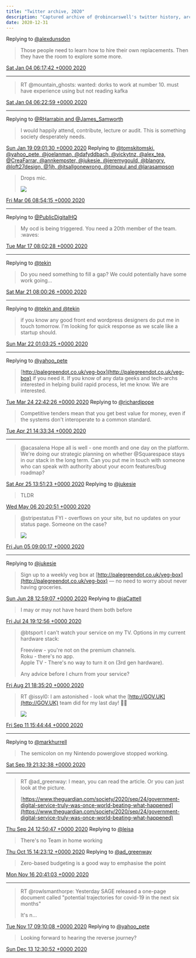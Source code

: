 ```yaml
---
title: "Twitter archive, 2020"
description: "Captured archive of @robincarswell's twitter history, archived for posterity"
date: 2020-12-31
---
```

Replying to [@alexdunsdon](https://twitter.com/alexdunsdon/status/1212638859995078656)

> Those people need to learn how to hire their own replacements. Then they have the room to explore some more.

[Sat Jan 04 06:17:42 +0000 2020](https://twitter.com/robincarswell/status/1213343730339647488)

----

> RT @mountain_ghosts: wanted: dorks to work at number 10. must have experience using but not reading kafka

[Sat Jan 04 06:22:59 +0000 2020](https://twitter.com/robincarswell/status/1213345059728478209)

----

Replying to [@RHarrabin and @James_Samworth](https://twitter.com/RHarrabin/status/1218566460580253696)

> I would happily attend, contribute, lecture or audit. This is something society desperately needs.

[Sun Jan 19 09:01:30 +0000 2020](https://twitter.com/robincarswell/status/1218820768437542912)
Replying to [@tomskitomski, @yahoo_pete, @joelanman, @dafyddbach, @vickytnz, @alex_tea, @CreaFarrar, @annkempster, @jukesie, @jeremygould, @blangry, @loft27design, @1jh, @itsallgonewrong, @timpaul and @larasampson](https://twitter.com/tomskitomski/status/1235669337798778880)

> Drops mic. 
> 
> ![](../../media/1235851173594157056-ESagFtrUMAArs75.jpg)

[Fri Mar 06 08:54:15 +0000 2020](https://twitter.com/robincarswell/status/1235851173594157056)

----

Replying to [@PublicDigitalHQ](https://twitter.com/PublicDigitalHQ/status/1239578438362632192)

> My ocd is being triggered. You need a 20th member of the team. :waves:

[Tue Mar 17 08:02:28 +0000 2020](https://twitter.com/robincarswell/status/1239824410435076096)

----

Replying to [@tekin](https://twitter.com/tekin/status/1241079915216330759)

> Do you need something to fill a gap? We could potentially have some work going...

[Sat Mar 21 08:00:26 +0000 2020](https://twitter.com/robincarswell/status/1241273450485952512)

----

Replying to [@tekin and @tekin](https://twitter.com/robincarswell/status/1241420717217976323)

> if you know any good front end wordpress designers do put me in touch tomorrow. I'm looking for quick response as we scale like a startup should.

[Sun Mar 22 01:03:25 +0000 2020](https://twitter.com/robincarswell/status/1241530891391860737)

----

Replying to [@yahoo_pete](https://twitter.com/yahoo_pete/status/1242560904580956166)

> [http://palegreendot.co.uk/veg-box](http://palegreendot.co.uk/veg-box) if you need it. If you know of any data geeks and tech-archs interested in helping build rapid process, let me know. We are interested.

[Tue Mar 24 22:42:26 +0000 2020](https://twitter.com/robincarswell/status/1242582573525729280)
Replying to [@richardjpope](https://twitter.com/@richardjpope/status/1252496687228207104)

> Competitive tenders mean that you get best value for money, even if the systems don't interoperate to a common standard.

[Tue Apr 21 14:33:34 +0000 2020](https://twitter.com/robincarswell/status/1252606405506404359)

----

> @acasalena Hope all is well - one month and one day on the platform. We're doing our strategic planning on whether @Squarespace stays in our stack in the long term. Can you put me in touch with someone who can speak with authority about your ecom features/bug roadmap?

[Sat Apr 25 13:51:23 +0000 2020](https://twitter.com/robincarswell/status/1254045342003335169)
Replying to [@jukesie](https://twitter.com/@jukesie/status/1258022209018310658)

> TLDR

[Wed May 06 20:20:51 +0000 2020](https://twitter.com/robincarswell/status/1258129622115516418)
> @stripestatus FYI - overflows on your site, but no updates on your status page. Someone on the case? 
> 
> ![](../../media/1268829988276580354-EZvKJTrXgAEoFWA.jpg)

[Fri Jun 05 09:00:17 +0000 2020](https://twitter.com/robincarswell/status/1268829988276580354)

----

Replying to [@jukesie](https://twitter.com/@jukesie/status/1277214570264870912)

> Sign up to a weekly veg box at [http://palegreendot.co.uk/veg-box](http://palegreendot.co.uk/veg-box) — no need to worry about never having groceries.

[Sun Jun 28 12:59:07 +0000 2020](https://twitter.com/robincarswell/status/1277225013951807488)
Replying to [@jaCattell](https://twitter.com/jaCattell/status/1286733042279735299)

> I may or may not have heard them both before

[Fri Jul 24 19:12:56 +0000 2020](https://twitter.com/robincarswell/status/1286741172774408193)
> @btsport I can't watch your service on my TV. Options in my current hardware stack:  
>   
> Freeview - you're not on the premium channels.  
> Roku - there's no app.  
> Apple TV - There's no way to turn it on (3rd gen hardware).  
>   
> Any advice before I churn from your service?

[Fri Aug 21 18:35:20 +0000 2020](https://twitter.com/robincarswell/status/1296878569029804034)
> RT @issyl0: I am astonished - look what the [http://GOV.UK](http://GOV.UK) team did for my last day! 🥺💖 
> 
> ![](../../media/1304445781332688896-EhoKT2PX0AEwrfg.jpg)

[Fri Sep 11 15:44:44 +0000 2020](https://twitter.com/robincarswell/status/1304445781332688896)

----

Replying to [@markhurrell](https://twitter.com/markhurrell/status/1306928395062841345)

> The semicolon on my Nintendo powerglove stopped working.

[Sat Sep 19 21:32:38 +0000 2020](https://twitter.com/robincarswell/status/1307432435798478854)

----

> RT @ad_greenway: I mean, you can read the article. Or you can just look at the picture.   
>   
> [https://www.theguardian.com/society/2020/sep/24/government-digital-service-truly-was-once-world-beating-what-happened](https://www.theguardian.com/society/2020/sep/24/government-digital-service-truly-was-once-world-beating-what-happened)

[Thu Sep 24 12:50:47 +0000 2020](https://twitter.com/robincarswell/status/1309113046648971265)
Replying to [@leisa](https://twitter.com/leisa/status/1316698775088316416)

> There's no Team in home working

[Thu Oct 15 14:23:12 +0000 2020](https://twitter.com/robincarswell/status/1316746452689997826)
Replying to [@ad_greenway](https://twitter.com/ad_greenway/status/1328410280712425474)

> Zero-based budgeting is a good way to emphasise the point

[Mon Nov 16 20:41:03 +0000 2020](https://twitter.com/robincarswell/status/1328437949684461569)

----

> RT @rowlsmanthorpe: Yesterday SAGE released a one-page document called "potential trajectories for covid-19 in the next six months"  
>   
> It's n…

[Tue Nov 17 09:10:08 +0000 2020](https://twitter.com/robincarswell/status/1328626466385440768)
Replying to [@yahoo_pete](https://twitter.com/yahoo_pete/status/1337983285461303296)

> Looking forward to hearing the reverse journey?

[Sun Dec 13 12:30:52 +0000 2020](https://twitter.com/robincarswell/status/1338099063728771072)
